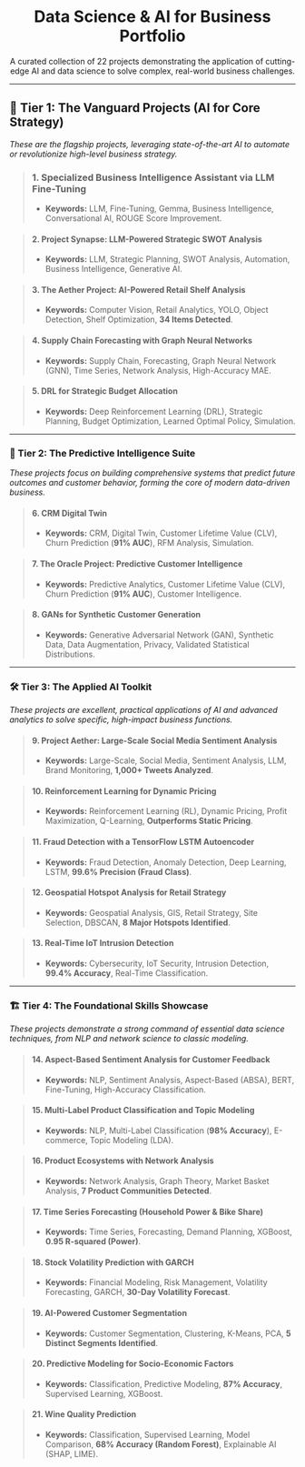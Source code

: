 <div align="center">
  <h1>Data Science & AI for Business Portfolio</h1>
  <p>
    A curated collection of 22 projects demonstrating the application of cutting-edge AI and data science to solve complex, real-world business challenges.
  </p>
</div>

---

## 👑 Tier 1: The Vanguard Projects (AI for Core Strategy)
*These are the flagship projects, leveraging state-of-the-art AI to automate or revolutionize high-level business strategy.*

> ### 1. Specialized Business Intelligence Assistant via LLM Fine-Tuning
> * **Keywords:** LLM, Fine-Tuning, Gemma, Business Intelligence, Conversational AI, ROUGE Score Improvement.

> #### 2. Project Synapse: LLM-Powered Strategic SWOT Analysis
> * **Keywords:** LLM, Strategic Planning, SWOT Analysis, Automation, Business Intelligence, Generative AI.

> #### 3. The Aether Project: AI-Powered Retail Shelf Analysis
> * **Keywords:** Computer Vision, Retail Analytics, YOLO, Object Detection, Shelf Optimization, **34 Items Detected**.

> #### 4. Supply Chain Forecasting with Graph Neural Networks
> * **Keywords:** Supply Chain, Forecasting, Graph Neural Network (GNN), Time Series, Network Analysis, High-Accuracy MAE.

> #### 5. DRL for Strategic Budget Allocation
> * **Keywords:** Deep Reinforcement Learning (DRL), Strategic Planning, Budget Optimization, Learned Optimal Policy, Simulation.

---

### 🚀 Tier 2: The Predictive Intelligence Suite
*These projects focus on building comprehensive systems that predict future outcomes and customer behavior, forming the core of modern data-driven business.*

> #### 6. CRM Digital Twin
> * **Keywords:** CRM, Digital Twin, Customer Lifetime Value (CLV), Churn Prediction (**91% AUC**), RFM Analysis, Simulation.

> #### 7. The Oracle Project: Predictive Customer Intelligence
> * **Keywords:** Predictive Analytics, Customer Lifetime Value (CLV), Churn Prediction (**91% AUC**), Customer Intelligence.

> #### 8. GANs for Synthetic Customer Generation
> * **Keywords:** Generative Adversarial Network (GAN), Synthetic Data, Data Augmentation, Privacy, Validated Statistical Distributions.

---

### 🛠️ Tier 3: The Applied AI Toolkit
*These projects are excellent, practical applications of AI and advanced analytics to solve specific, high-impact business functions.*

> #### 9. Project Aether: Large-Scale Social Media Sentiment Analysis
> * **Keywords:** Large-Scale, Social Media, Sentiment Analysis, LLM, Brand Monitoring, **1,000+ Tweets Analyzed**.

> #### 10. Reinforcement Learning for Dynamic Pricing
> * **Keywords:** Reinforcement Learning (RL), Dynamic Pricing, Profit Maximization, Q-Learning, **Outperforms Static Pricing**.

> #### 11. Fraud Detection with a TensorFlow LSTM Autoencoder
> * **Keywords:** Fraud Detection, Anomaly Detection, Deep Learning, LSTM, **99.6% Precision (Fraud Class)**.

> #### 12. Geospatial Hotspot Analysis for Retail Strategy
> * **Keywords:** Geospatial Analysis, GIS, Retail Strategy, Site Selection, DBSCAN, **8 Major Hotspots Identified**.

> #### 13. Real-Time IoT Intrusion Detection
> * **Keywords:** Cybersecurity, IoT Security, Intrusion Detection, **99.4% Accuracy**, Real-Time Classification.

---

### 🏗️ Tier 4: The Foundational Skills Showcase
*These projects demonstrate a strong command of essential data science techniques, from NLP and network science to classic modeling.*

> #### 14. Aspect-Based Sentiment Analysis for Customer Feedback
> * **Keywords:** NLP, Sentiment Analysis, Aspect-Based (ABSA), BERT, Fine-Tuning, High-Accuracy Classification.

> #### 15. Multi-Label Product Classification and Topic Modeling
> * **Keywords:** NLP, Multi-Label Classification (**98% Accuracy**), E-commerce, Topic Modeling (LDA).

> #### 16. Product Ecosystems with Network Analysis
> * **Keywords:** Network Analysis, Graph Theory, Market Basket Analysis, **7 Product Communities Detected**.

> #### 17. Time Series Forecasting (Household Power & Bike Share)
> * **Keywords:** Time Series, Forecasting, Demand Planning, XGBoost, **0.95 R-squared (Power)**.

> #### 18. Stock Volatility Prediction with GARCH
> * **Keywords:** Financial Modeling, Risk Management, Volatility Forecasting, GARCH, **30-Day Volatility Forecast**.

> #### 19. AI-Powered Customer Segmentation
> * **Keywords:** Customer Segmentation, Clustering, K-Means, PCA, **5 Distinct Segments Identified**.

> #### 20. Predictive Modeling for Socio-Economic Factors
> * **Keywords:** Classification, Predictive Modeling, **87% Accuracy**, Supervised Learning, XGBoost.

> #### 21. Wine Quality Prediction
> * **Keywords:** Classification, Supervised Learning, Model Comparison, **68% Accuracy (Random Forest)**, Explainable AI (SHAP, LIME).
